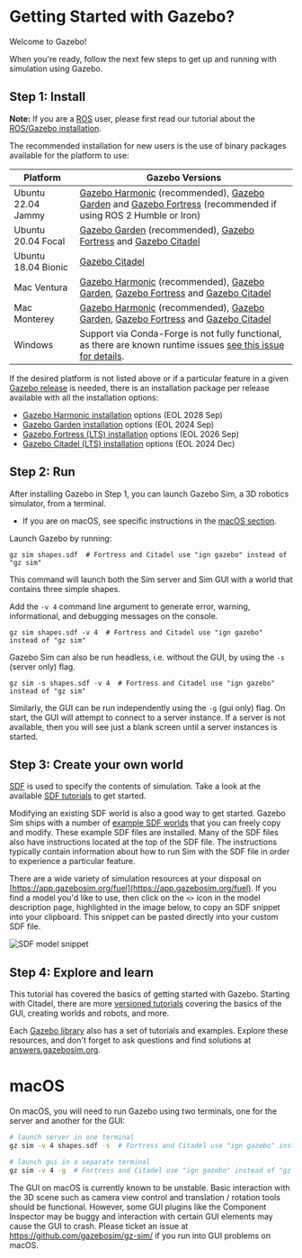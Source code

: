 # Getting Started with Gazebo?

Welcome to Gazebo!

When you're ready, follow the next few steps to get up and running with
simulation using Gazebo.

## Step 1: Install

<div class="warning">
  <strong>Note:</strong> If you are a <a href="https://ros.org">ROS</a> user, please first read our tutorial about
  the <a href="docs/latest/ros_installation">ROS/Gazebo installation</a>.
</div>

The recommended installation for new users is the use of binary
packages available for the platform to use:

|Platform|Gazebo Versions|
|---|---|
| Ubuntu 22.04 Jammy | [Gazebo Harmonic](/docs/harmonic/install_ubuntu) (recommended), [Gazebo Garden](/docs/garden/install_ubuntu) and [Gazebo Fortress](/docs/fortress/install_ubuntu) (recommended if using ROS 2 Humble or Iron)
| Ubuntu 20.04 Focal | [Gazebo Garden](/docs/garden/install_ubuntu) (recommended), [Gazebo Fortress](/docs/fortress/install_ubuntu) and [Gazebo Citadel](/docs/citadel/install_ubuntu)
| Ubuntu 18.04 Bionic | [Gazebo Citadel](/docs/citadel/install_ubuntu)
| Mac Ventura | [Gazebo Harmonic](/docs/harmonic/install_osx) (recommended), [Gazebo Garden](/docs/garden/install_osx), [Gazebo Fortress](/docs/fortress/install_osx) and [Gazebo Citadel](/docs/citadel/install_osx)
| Mac Monterey | [Gazebo Harmonic](/docs/harmonic/install_osx) (recommended), [Gazebo Garden](/docs/garden/install_osx), [Gazebo Fortress](/docs/fortress/install_osx) and [Gazebo Citadel](/docs/citadel/install_osx)
| Windows | Support via Conda-Forge is not fully functional, as there are known runtime issues [see this issue for details](https://github.com/gazebosim/gz-sim/issues/168).

If the desired platform is not listed above or if a particular feature in a
given [Gazebo release](/docs/latest/releases) is needed,
there is an installation package per release available with all the
installation options:

* [Gazebo Harmonic installation](/docs/harmonic/install) options (EOL 2028 Sep)
* [Gazebo Garden installation](/docs/garden/install) options (EOL 2024 Sep)
* [Gazebo Fortress (LTS) installation](/docs/fortress/install) options (EOL 2026 Sep)
* [Gazebo Citadel (LTS) installation](/docs/citadel/install) options (EOL 2024 Dec)

## Step 2: Run

After installing Gazebo in Step 1, you can launch Gazebo Sim, a 3D robotics
simulator, from a terminal.

* If you are on macOS, see specific instructions in the [macOS section](#macos).

Launch Gazebo by running:

```
gz sim shapes.sdf  # Fortress and Citadel use "ign gazebo" instead of "gz sim"
```

This command will launch both the Sim server and Sim GUI with a world
that contains three simple shapes.

Add the `-v 4` command line argument to generate error, warning,
informational, and debugging messages on the console.

```
gz sim shapes.sdf -v 4  # Fortress and Citadel use "ign gazebo" instead of "gz sim"
```

Gazebo Sim can also be run headless, i.e. without the GUI, by using the `-s` (server only) flag.

```
gz sim -s shapes.sdf -v 4  # Fortress and Citadel use "ign gazebo" instead of "gz sim"
```

Similarly, the GUI can be run independently using the `-g` (gui only) flag.
On start, the GUI will attempt to connect to a server instance.
If a server is not available, then you will see just a blank screen until
a server instances is started.

## Step 3: Create your own world

[SDF](http://sdformat.org/) is used to specify the contents of simulation.
Take a look at the available [SDF tutorials](http://sdformat.org/tutorials)
to get started.

Modifying an existing SDF world is also a good way to get started. Gazebo
Sim ships with a number of [example SDF
worlds](https://github.com/gazebosim/gz-sim/blob/main/examples/worlds)
that you can freely copy and modify. These example SDF files are
installed. Many of the SDF files also have instructions located at the
top of the SDF file. The instructions typically contain information about how to
run Sim with the SDF file in order to experience a particular feature.

There are a wide variety of simulation resources at your disposal on
[https://app.gazebosim.org/fuel](https://app.gazebosim.org/fuel).
If you find a model you'd like to use, then click on the `<>` icon in the
model description page, highlighted in the image below, to copy an SDF
snippet into your clipboard. This snippet can be pasted directly into your
custom SDF file.

![SDF model snippet](images/model_snippet.png)


## Step 4: Explore and learn

This tutorial has covered the basics of getting started with Gazebo.
Starting with Citadel, there are more [versioned tutorials](/docs/citadel/tutorials)
covering the basics of the GUI, creating worlds and robots, and more.

Each [Gazebo library](/libs) also has a set of tutorials and
examples. Explore these resources, and don't forget to ask questions and
find solutions at [answers.gazebosim.org](http://answers.gazebosim.org).

# macOS

On macOS, you will need to run Gazebo using two terminals, one for the server
and another for the GUI:

```sh
# launch server in one terminal
gz sim -v 4 shapes.sdf -s  # Fortress and Citadel use "ign gazebo" instead of "gz sim"
```

```sh
# launch gui in a separate terminal
gz sim -v 4 -g  # Fortress and Citadel use "ign gazebo" instead of "gz sim"
```

The GUI on macOS is currently known to be unstable. Basic interaction with
the 3D scene such as camera view control and translation / rotation tools
should be functional. However, some GUI plugins like the Component Inspector
may be buggy and interaction with certain GUI elements may cause the GUI
to crash. Please ticket an issue at https://github.com/gazebosim/gz-sim/
if you run into GUI problems on macOS.

